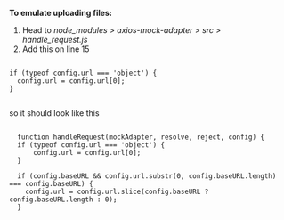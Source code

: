**To emulate uploading files:**

1. Head to _node_modules_ > _axios-mock-adapter_ > _src_ > _handle_request.js _
2. Add this on line 15  

```

if (typeof config.url === 'object') {
  config.url = config.url[0];
}
  
```
so it should look like this

```

  function handleRequest(mockAdapter, resolve, reject, config) {
  if (typeof config.url === 'object') {
      config.url = config.url[0];
  }

  if (config.baseURL && config.url.substr(0, config.baseURL.length) === config.baseURL) {
    config.url = config.url.slice(config.baseURL ? config.baseURL.length : 0);
  }
  
```